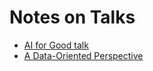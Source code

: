 # Notes on Talks

 - [AI for Good talk](./ai4good.md)
 - [A Data-Oriented Perspective](./a_data_perspective.md)
